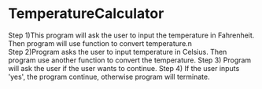 # TemperatureCalculator
Step 1)This program will ask the user to input the temperature in Fahrenheit. Then program will use function to convert temperature.n\
Step 2)Program asks the user to input temperature in Celsius. Then program use another function to convert the temperature.
Step 3) Program will ask the user if the user wants to continue.
Step 4) If the user inputs 'yes', the program continue, otherwise program will terminate.
